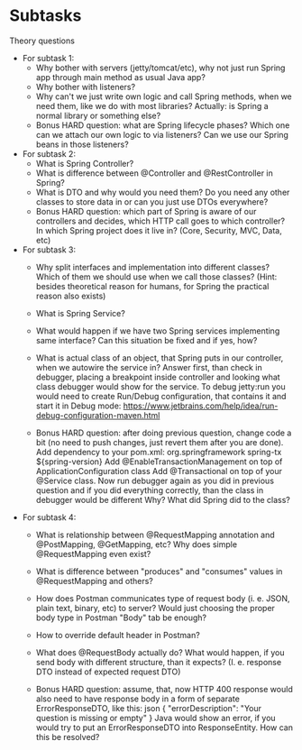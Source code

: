 # Subtasks

Theory questions

* For subtask 1:
  * Why bother with servers (jetty/tomcat/etc), why not just run Spring app through main method as usual Java app?
  * Why bother with listeners? 
  * Why can't we just write own logic and call Spring methods, when we need them, like we do
  with most libraries? Actually: is Spring a normal library or something else?
  * Bonus HARD question: what are Spring lifecycle phases? Which one can we attach our own logic to via listeners? Can we
  use our Spring beans in those listeners?
* For subtask 2:
  * What is Spring Controller?
  * What is difference between @Controller and @RestController in Spring?
  * What is DTO and why would you need them? Do you need any other classes to store data in or can you just use DTOs
  everywhere?
  * Bonus HARD question: which part of Spring is aware of our controllers and decides, which HTTP call goes to which
  controller? In which Spring project does it live in? (Core, Security, MVC, Data, etc)
* For subtask 3:
  * Why split interfaces and implementation into different classes? Which of them we should use when we call those
  classes? (Hint: besides theoretical reason for humans, for Spring the practical reason also exists)
  * What is Spring Service?
  * What would happen if we have two Spring services implementing same interface? Can this situation be fixed and if yes,
  how?
  
  * What is actual class of an object, that Spring puts in our controller, when we autowire the service in? Answer first,
    than check in debugger, placing a breakpoint inside controller and looking what class debugger would show for the
    service. To debug jetty:run you would need to create Run/Debug configuration, that contains it and start it in Debug
    mode: https://www.jetbrains.com/help/idea/run-debug-configuration-maven.html
  * Bonus HARD question: after doing previous question, change code a bit (no need to push changes, just revert them
    after you are done). Add dependency to your pom.xml: <dependency>
    <groupId>org.springframework</groupId>
    <artifactId>spring-tx</artifactId>
    <version>${spring-version}</version>
    </dependency> Add @EnableTransactionManagement on top of ApplicationConfiguration class Add @Transactional on top
    of your @Service class. Now run debugger again as you did in previous question and if you did everything correctly,
    than the class in debugger would be different Why? What did Spring did to the class?
* For subtask 4:
    * What is relationship between @RequestMapping annotation and @PostMapping, @GetMapping, etc? Why does simple
      @RequestMapping even exist?

    * What is difference between "produces" and "consumes" values in @RequestMapping and others?

    * How does Postman communicates type of request body (i. e. JSON, plain text, binary, etc) to server? Would just
      choosing the proper body type in Postman "Body" tab be enough?
    * How to override default header in Postman?
    * What does @RequestBody actually do? What would happen, if you send body with different structure, than it
      expects? (I. e. response DTO instead of expected request DTO)
    * Bonus HARD question: assume, that, now HTTP 400 response would also need to have response body in a form of
      separate ErrorResponseDTO, like this: json { "errorDescription": "Your question is missing or empty" } Java would
      show
      an error, if you would try to put an ErrorResponseDTO into ResponseEntity<ResponseDTO>. How can this be resolved?